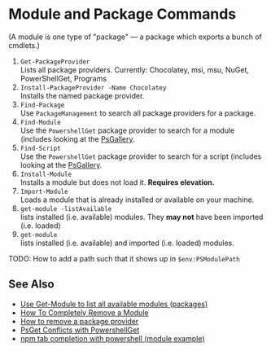 # Module and Package Commands

(A module is one type of "package" &mdash; a package which exports a bunch of cmdlets.)

1. `Get-PackageProvider`    
    Lists all package providers. Currently: Chocolatey, msi, msu, NuGet, PowerShellGet, Programs
2. `Install-PackageProvider -Name Chocolatey`    
    Installs the named package provider.
3. `Find-Package`    
    Use `PackageManagement` to search all package providers for a package.
4. `Find-Module`    
    Use the `PowershellGet` package provider to search for a module (includes looking at the [PsGallery](https://www.powershellgallery.com/). 
5. `Find-Script`    
    Use the `PowershellGet` package provider to search for a script (includes looking at the [PsGallery](https://www.powershellgallery.com/). 
6. `Install-Module`    
    Installs a module but does not load it. **Requires elevation.**
7. `Import-Module`      
    Loads a module that is already installed or available on your machine.
8. `get-module -listAvailable`    
    lists installed (i.e. available) modules. They **may not** have been imported (i.e. loaded)
9. `get-module`    
    lists installed (i.e. available) and imported (i.e. loaded) modules.
 
TODO: How to add a path such that it shows up in `$env:PSModulePath`


## See Also

 - [Use Get-Module to list all available modules (packages)](Get_All_Available_Modules.md)
 - [How To Completely Remove a Module](how_to_completely_remove_a_module.md)
 - [How to remove a package provider](remove_package_provider.md)
 - [PsGet Conflicts with PowershellGet](psget_conflicts_with_PowerShellGet.md)
 - [npm tab completion with powershell (module example)](../npm/tab_completion_with_powershell.html)
 